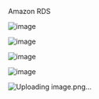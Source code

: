Amazon RDS  

![image](https://github.com/SomJagdale/AWS-Solution-Architect-Lab/assets/97079268/eb00d37d-85fe-4360-ae62-d5e5d4c31065)


![image](https://github.com/SomJagdale/AWS-Solution-Architect-Lab/assets/97079268/ae3d4604-bf80-4e0f-808c-1cff45460606)

![image](https://github.com/SomJagdale/AWS-Solution-Architect-Lab/assets/97079268/3a9715c2-fcb9-4786-b428-9fc07e8405fe)

![image](https://github.com/SomJagdale/AWS-Solution-Architect-Lab/assets/97079268/31d94b98-15e2-4e83-b085-b735a0125fcd)

![Uploading image.png…]()
